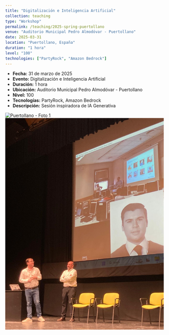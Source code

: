 ```yaml
---
title: "Digitalización e Inteligencia Artificial"
collection: teaching
type: "Workshop"
permalink: /teaching/2025-spring-puertollano
venue: "Auditorio Municipal Pedro Almodóvar - Puertollano"
date: 2025-03-31
location: "Puertollano, España"
duration: "1 hora"
level: "100"
technologies: ["PartyRock", "Amazon Bedrock"]
---
```


- **Fecha:** 31 de marzo de 2025  
- **Evento:** Digitalización e Inteligencia Artificial  
- **Duración:** 1 hora  
- **Ubicación:** Auditorio Municipal Pedro Almodóvar - Puertollano  
- **Nivel:** 100  
- **Tecnologías:** PartyRock, Amazon Bedrock  
- **Descripción:** Sesión inspiradora de IA Generativa

![Puertollano - Foto 1](/images/teaching/202503_puertollano.jpeg)  
![Puertollano - Foto 2](/images/teaching/202503_puertollano2.JPG)
